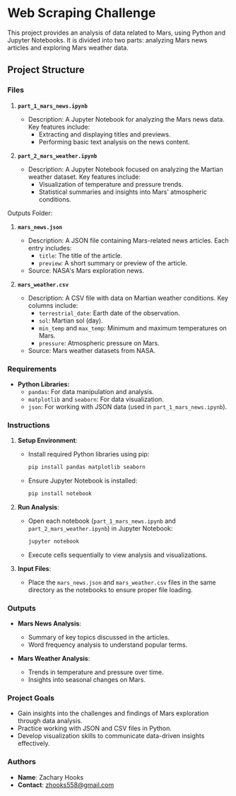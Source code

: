 # Web Scraping Challenge

This project provides an analysis of data related to Mars, using Python and Jupyter Notebooks. It is divided into two parts: analyzing Mars news articles and exploring Mars weather data.

## Project Structure

### Files

1. **`part_1_mars_news.ipynb`**
   - Description: A Jupyter Notebook for analyzing the Mars news data. Key features include:
     - Extracting and displaying titles and previews.
     - Performing basic text analysis on the news content.

2. **`part_2_mars_weather.ipynb`**
   - Description: A Jupyter Notebook focused on analyzing the Martian weather dataset. Key features include:
     - Visualization of temperature and pressure trends.
     - Statistical summaries and insights into Mars' atmospheric conditions.
    

Outputs Folder:

1. **`mars_news.json`**
   - Description: A JSON file containing Mars-related news articles. Each entry includes:
     - `title`: The title of the article.
     - `preview`: A short summary or preview of the article.
   - Source: NASA's Mars exploration news.

2. **`mars_weather.csv`**
   - Description: A CSV file with data on Martian weather conditions. Key columns include:
     - `terrestrial_date`: Earth date of the observation.
     - `sol`: Martian sol (day).
     - `min_temp` and `max_temp`: Minimum and maximum temperatures on Mars.
     - `pressure`: Atmospheric pressure on Mars.
   - Source: Mars weather datasets from NASA.

### Requirements

- **Python Libraries:**
  - `pandas`: For data manipulation and analysis.
  - `matplotlib` and `seaborn`: For data visualization.
  - `json`: For working with JSON data (used in `part_1_mars_news.ipynb`).

### Instructions

1. **Setup Environment**:
   - Install required Python libraries using pip:
     ```bash
     pip install pandas matplotlib seaborn
     ```
   - Ensure Jupyter Notebook is installed:
     ```bash
     pip install notebook
     ```

2. **Run Analysis**:
   - Open each notebook (`part_1_mars_news.ipynb` and `part_2_mars_weather.ipynb`) in Jupyter Notebook:
     ```bash
     jupyter notebook
     ```
   - Execute cells sequentially to view analysis and visualizations.

3. **Input Files**:
   - Place the `mars_news.json` and `mars_weather.csv` files in the same directory as the notebooks to ensure proper file loading.

### Outputs

- **Mars News Analysis**:
  - Summary of key topics discussed in the articles.
  - Word frequency analysis to understand popular terms.

- **Mars Weather Analysis**:
  - Trends in temperature and pressure over time.
  - Insights into seasonal changes on Mars.

### Project Goals

- Gain insights into the challenges and findings of Mars exploration through data analysis.
- Practice working with JSON and CSV files in Python.
- Develop visualization skills to communicate data-driven insights effectively.

### Authors

- **Name**: Zachary Hooks
- **Contact**: zhooks558@gmail.com


